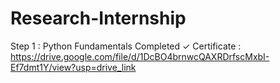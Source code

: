 # Research-Internship
Step 1 : Python Fundamentals Completed ✓
Certificate : https://drive.google.com/file/d/1DcBO4brnwcQAXRDrfscMxbI-Ef7dmt1Y/view?usp=drive_link

